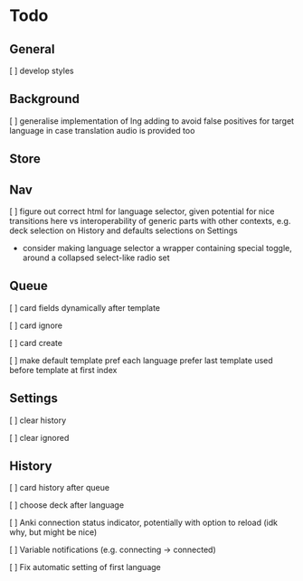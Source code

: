 # Todo

## General
[ ] develop styles

## Background
[ ] generalise implementation of lng adding to avoid false positives for target language in case translation audio is provided too

## Store

## Nav
[ ] figure out correct html for language selector, given potential for nice transitions here vs interoperability of generic parts with other contexts, e.g. deck selection on History and defaults selections on Settings
- consider making language selector a wrapper containing special toggle, around a collapsed select-like radio set

## Queue
[ ] card fields dynamically after template

[ ] card ignore

[ ] card create

[ ] make default template pref each language prefer last template used before template at first index

## Settings
[ ] clear history

[ ] clear ignored

## History
[ ] card history after queue

[ ] choose deck after language

[ ] Anki connection status indicator, potentially with option to reload (idk why, but might be nice)

[ ] Variable notifications (e.g. connecting -> connected)

[ ] Fix automatic setting of first language
